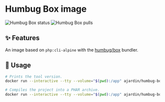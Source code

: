 Humbug Box image
================
![Humbug Box status](https://img.shields.io/github/workflow/status/ajardin/docker-images/Humbug%20Box%20image?style=for-the-badge)
![Humbug Box pulls](https://img.shields.io/docker/pulls/ajardin/humbug-box?style=for-the-badge)

✨ Features
-----------
An image based on `php:cli-alpine` with the [humbug/box][1] bundler.

🚀 Usage
--------
```bash
# Prints the tool version.
docker run --interactive --tty --volume="$(pwd):/app" ajardin/humbug-box

# Compiles the project into a PHAR archive.
docker run --interactive --tty --volume="$(pwd):/app" ajardin/humbug-box compile -vvv
```

<!-- Resources -->
[1]: https://github.com/humbug/box
